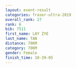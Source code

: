 ```yaml
---
layout: event-result 
categories: fraser-ultra-2019 
overall_rank: 27
rank: 6
bib: 7511
first_name: LAY ZYE
last_name: TAN
distance: 70KM
category: 70KM
gender: Female
finish_time: 10-39-05
---
```

